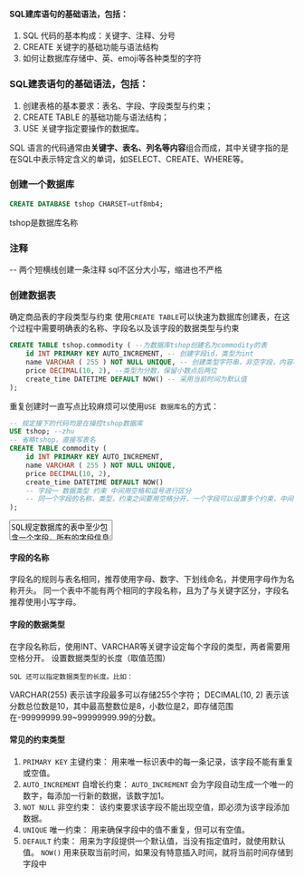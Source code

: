 #### SQL建库语句的基础语法，包括：
1. SQL 代码的基本构成：关键字、注释、分号
2. CREATE 关键字的基础功能与语法结构
3. 如何让数据库存储中、英、emoji等各种类型的字符

### SQL建表语句的基础语法，包括：
1. 创建表格的基本要求：表名、字段、字段类型与约束；
2. CREATE TABLE 的基础功能与语法结构；
3. USE 关键字指定要操作的数据库。

SQL 语言的代码通常由**关键字、表名、列名等内容**组合而成，其中关键字指的是在SQL中表示特定含义的单词，如SELECT、CREATE、WHERE等。

### 创建一个数据库
```sql
CREATE DATABASE tshop CHARSET=utf8mb4;
```
tshop是数据库名称

### 注释
-- 两个短横线创建一条注释
sql不区分大小写，缩进也不严格

### 创建数据表
确定商品表的字段类型与约束
使用`CREATE TABLE`可以快速为数据库创建表，在这个过程中需要明确表的名称、字段名以及该字段的数据类型与约束
```sql
CREATE TABLE tshop.commodity ( --为数据库tshop创建名为commodity的表
	id INT PRIMARY KEY AUTO_INCREMENT, -- 创建字段id，类型为int
	name VARCHAR ( 255 ) NOT NULL UNIQUE, -- 创建类型字符串，非空字段，内容不重复
	price DECIMAL(10, 2), --类型为分数，保留小数点后两位
	create_time DATETIME DEFAULT NOW() -- 采用当前时间为默认值
);
```
重复创建时一直写点比较麻烦可以使用`USE 数据库名`的方式：

```sql
-- 规定接下的代码均是在操控tshop数据库
USE tshop; --zhu
-- 省略tshop，直接写表名
CREATE TABLE commodity (
	id INT PRIMARY KEY AUTO_INCREMENT,
	name VARCHAR ( 255 ) NOT NULL UNIQUE,
	price DECIMAL(10, 2),
	create_time DATETIME DEFAULT NOW()
	-- 字段一 数据类型 约束 中间用空格和逗号进行区分
	-- 同一个字段的名称，类型，约束之间要用空格分开，一个字段可以设置多个约束，中间也用空格分开，不同字段用逗号分隔，但是最后一个不能包含逗号
);
```
<textarea>
SQL规定数据库的表中至少包含一个字段，所有的字段信息都记录在一对括号中，这些信息包括：字段的名称、数据类型与约束规则。
</textarea>
 
#### 字段的名称
<p>﻿字段名的规则与表名相同，推荐使用字母、数字、下划线命名，并使用字母作为名称开头。
同一个表中不能有两个相同的字段名称，且为了与关键字区分，字段名推荐使用小写字母。</p>

#### 字段的数据类型

在字段名称后，使用INT、VARCHAR等关键字设定每个字段的类型，两者需要用空格分开。
设置数据类型的长度（取值范围）

	SQL 还可以指定数据类型的长度。比如：

VARCHAR(255) 表示该字段最多可以存储255个字符；
DECIMAL(10, 2) 表示该分数总位数是10，其中最高整数位是8，小数位是2，即存储范围在-99999999.99~99999999.99的分数。

#### 常见的约束类型
1. `PRIMARY KEY` 主键约束： 用来唯一标识表中的每一条记录，该字段不能有重复或空值。
2. `AUTO_INCREMENT` 自增长约束： `AUTO_INCREMENT` 会为字段自动生成一个唯一的数字，每添加一行新的数据，该数字加1。
3. `NOT NULL` 非空约束： 该约束要求该字段不能出现空值，即必须为该字段添加数据。
4. `UNIQUE` 唯一约束： 用来确保字段中的值不重复，但可以有空值。
5. `DEFAULT` 约束： 用来为字段提供一个默认值，当没有指定值时，就使用默认值。 `NOW()` 用来获取当前时间，如果没有特意插入时间，就将当前时间存储到字段中

<!--stackedit_data:
eyJoaXN0b3J5IjpbLTYyNzg5MzU1NCwtMjU3MTQzMzcxLC0yMT
A3NTc5NDExLC01NjIxMDc1MzksLTU2ODQzODI0NSwxOTQxMTc0
ODQzXX0=
-->